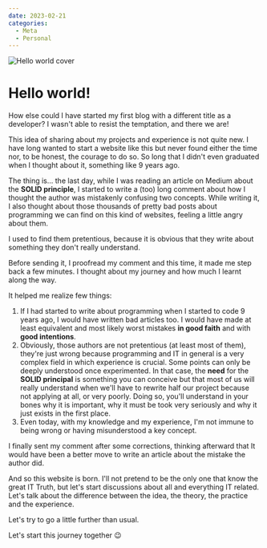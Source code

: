```yaml
---
date: 2023-02-21
categories:
  - Meta
  - Personal
---
```


![Hello world cover](/assets/images/blog/hello-world/city.jpg)

# Hello world!

How else could I have started my first blog with a different title as a developer? I wasn't able to resist the temptation, and there we are!

This idea of sharing about my projects and experience is not quite new. I have long wanted to start a website
like this but never found either the time nor, to be honest, the courage to do so. So long that I didn't even graduated when I thought about it,
something like 9 years ago.

<!-- more -->

The thing is... the last day, while I was reading an article on Medium about the **SOLID principle**, I started to write
a (too) long comment about how I thought the author was mistakenly confusing two concepts. While writing it, I also thought
about those thousands of pretty bad posts about programming we can find on this kind of websites, feeling a little angry about them.

I used to find them pretentious, because it is obvious that they write about something they don't really understand.

Before sending it, I proofread my comment and this time, it made me step back a few minutes. I thought about my journey and how much I learnt along the way.

It helped me realize few things:

1. If I had started to write about programming when I started to code 9 years ago, I would have written bad articles too.
   I would have made at least equivalent and most likely worst mistakes **in good faith** and with **good intentions**.
2. Obviously, those authors are not pretentious (at least most of them), they're just wrong because programming and IT in general is a very complex field in which experience is crucial.
   Some points can only be deeply understood once experimented. In that case, the **need** for the **SOLID principal** is something you can conceive but that most of us will really understand
   when we'll have to rewrite half our project because not applying at all, or very poorly. Doing so, you'll understand in your bones why it is important, why it must be took very seriously and why it just exists in the first place.
3. Even today, with my knowledge and my experience, I'm not immune to being wrong or having misunderstood a key concept.

I finally sent my comment after some corrections, thinking afterward that It would have been a better move to write an article about the mistake the author did.

And so this website is born. I'll not pretend to be the only one that know the great IT Truth, but let's start discussions about
all and everything IT related. Let's talk about the difference between the idea, the theory, the practice and the experience.

Let's try to go a little further than usual.

Let's start this journey together :wink: